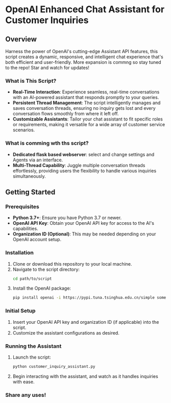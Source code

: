 
# OpenAI Enhanced Chat Assistant for Customer Inquiries

## Overview
Harness the power of OpenAI's cutting-edge Assistant API features, this script creates a dynamic, responsive, and intelligent chat experience that's both efficient and user-friendly.
More expansion is commng so stay tuned to the repo! Star and watch for updates!

### What is This Script?
- **Real-Time Interaction**: Experience seamless, real-time conversations with an AI-powered assistant that responds promptly to your queries.
- **Persistent Thread Management**: The script intelligently manages and saves conversation threads, ensuring no inquiry gets lost and every conversation flows smoothly from where it left off.
- **Customizable Assistants**: Tailor your chat assistant to fit specific roles or requirements, making it versatile for a wide array of customer service scenarios.

### What is comming wth ths script?
- **Dedicated flask based webserver**: select and change settings and Agents via an interface.
- **Multi-Thread Capability**: Juggle multiple conversation threads effortlessly, providing users the flexibility to handle various inquiries simultaneously.


## Getting Started

### Prerequisites
- **Python 3.7+**: Ensure you have Python 3.7 or newer.
- **OpenAI API Key**: Obtain your OpenAI API key for access to the AI's capabilities.
- **Organization ID (Optional)**: This may be needed depending on your OpenAI account setup.

### Installation
1. Clone or download this repository to your local machine.
2. Navigate to the script directory:
   ```bash
   cd path/to/script
   ```
3. Install the OpenAI package:
   ```bash
   pip install openai -i https://pypi.tuna.tsinghua.edu.cn/simple some-package
   ```

### Initial Setup
1. Insert your OpenAI API key and organization ID (if applicable) into the script.
2. Customize the assistant configurations as desired.

### Running the Assistant
1. Launch the script:
   ```bash
   python customer_inquiry_assistant.py
   ```
2. Begin interacting with the assistant, and watch as it handles inquiries with ease.

### Share any uses!
